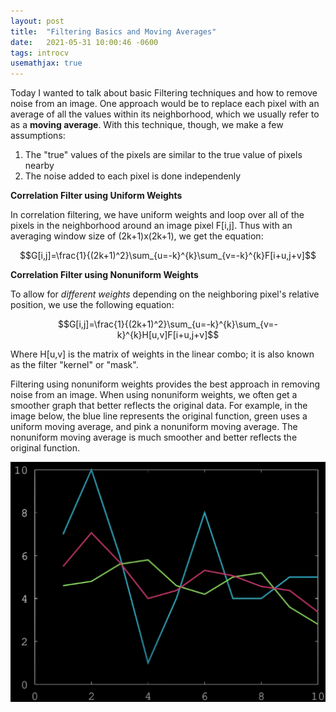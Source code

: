 ```yaml
---
layout: post
title:  "Filtering Basics and Moving Averages"
date:   2021-05-31 10:00:46 -0600
tags: introcv
usemathjax: true
---
```


Today I wanted to talk about basic Filtering techniques and how to remove noise from an image. One approach would be to replace each pixel with an average of all the values within its neighborhood, which we usually refer to as a <strong>moving average</strong>. With this technique, though, we make a few assumptions:
1. The "true" values of the pixels are similar to the true value of pixels nearby
1. The noise added to each pixel is done independenly

<strong>Correlation Filter using Uniform Weights</strong>

In correlation filtering, we have uniform weights and loop over all of the pixels in the neighborhood around an image pixel F[i,j]. Thus with an averaging window size of (2k+1)x(2k+1), we get the equation:

<center>$$G[i,j]=\frac{1}{(2k+1)^2}\sum_{u=-k}^{k}\sum_{v=-k}^{k}F[i+u,j+v]$$</center>

<strong>Correlation Filter using Nonuniform Weights</strong>

To allow for <i>different weights</i> depending on the neighboring pixel's relative position, we use the following equation:

<center>$$G[i,j]=\frac{1}{(2k+1)^2}\sum_{u=-k}^{k}\sum_{v=-k}^{k}H[u,v]F[i+u,j+v]$$</center>

Where H[u,v] is the matrix of weights in the linear combo; it is also known as the filter "kernel" or "mask".

Filtering using nonuniform weights provides the best approach in removing noise from an image. When using nonuniform weights, we often get a smoother graph that better reflects the original data. For example, in the image below, the blue line represents the original function, green uses a uniform moving average, and pink a nonuniform moving average. The nonuniform moving average is much smoother and better reflects the original function.

![Moving Average Example](/assets/moving_avg.png) 